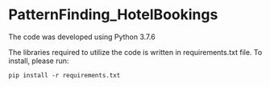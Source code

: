# PatternFinding_HotelBookings

The code was developed using Python 3.7.6

The libraries required to utilize the code is written in requirements.txt file.
To install, please run:
````
pip install -r requirements.txt
````
